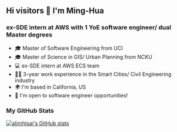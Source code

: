 ## Hi visitors 👋 I'm Ming-Hua
### ex-SDE intern at AWS with 1 YoE software engineer/ dual Master degrees
- 🎓 Master of Software Engineering from UCI
- 🎓 Master of Science in GIS/ Urban Planning from NCKU
- 💻 ex-SDE intern at AWS ECS team
- 👩‍💻 3-year work experience in the Smart Cities/ Civil Engineering industry
- 🌍 I'm based in California, US
- 🌱 I'm open to software engineer opportunities!

### My GitHub Stats
<a href="http://www.github.com/alimhtsai"><img src="https://github-readme-stats.vercel.app/api?username=alimhtsai&show_icons=true&hide=&count_private=true&title_color=0891b2&text_color=ffffff&icon_color=0891b2&bg_color=1c1917&hide_border=true&show_icons=true" alt="alimhtsai's GitHub stats" /></a>
